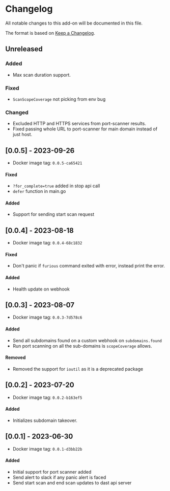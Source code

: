 # Changelog
All notable changes to this add-on will be documented in this file.

The format is based on [Keep a Changelog](https://keepachangelog.com/en/1.0.0/).

## Unreleased

### Added
- Max scan duration support.

### Fixed
- `ScanScopeCoverage` not picking from env bug

### Changed
- Excluded HTTP and HTTPS services from port-scanner results.
- Fixed passing whole URL to port-scanner for main domain instead of just host.

## [0.0.5] - 2023-09-26
- Docker image tag: `0.0.5-ca65421`
#### Fixed
- `?for_complete=true` added in stop api call
- `defer` function in main.go 

#### Added
- Support for sending start scan request

## [0.0.4] - 2023-08-18
- Docker image tag: `0.0.4-68c1832`
#### Fixed
- Don't panic if `furious` command exited with error, instead print the error.
#### Added
- Health update on webhook

## [0.0.3] - 2023-08-07
- Docker image tag: `0.0.3-7d578c6`
#### Added
- Send all subdomains found on a custom webhook on `subdomains.found`
- Run port scanning on all the sub-domains is `scopeCoverage` allows.

#### Removed
- Removed the support for `ioutil` as it is a deprecated package

## [0.0.2] - 2023-07-20
- Docker image tag: `0.0.2-b163ef5`
#### Added
- Initializes subdomain takeover.

## [0.0.1] - 2023-06-30
- Docker image tag: `0.0.1-d3bb22b`
#### Added
- Initial support for port scanner added
- Send alert to slack if any panic alert is faced
- Send start scan and end scan updates to dast api server